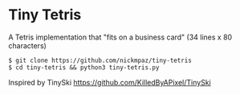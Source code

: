 # Tiny Tetris

A Tetris implementation that "fits on a business card" (34 lines x 80 characters)

    $ git clone https://github.com/nickmpaz/tiny-tetris
    $ cd tiny-tetris && python3 tiny-tetris.py

Inspired by TinySki https://github.com/KilledByAPixel/TinySki
